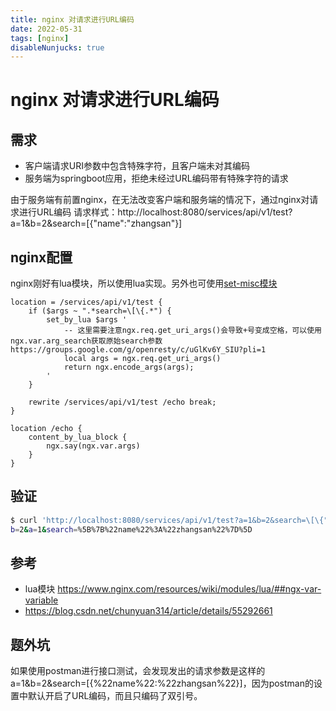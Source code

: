 ```yaml
---
title: nginx 对请求进行URL编码
date: 2022-05-31
tags: [nginx]
disableNunjucks: true
---
```

# nginx 对请求进行URL编码
## 需求

- 客户端请求URI参数中包含特殊字符，且客户端未对其编码
- 服务端为springboot应用，拒绝未经过URL编码带有特殊字符的请求

由于服务端有前置nginx，在无法改变客户端和服务端的情况下，通过nginx对请求进行URL编码
请求样式：http://localhost:8080/services/api/v1/test?a=1&b=2&search=[{"name":"zhangsan"}]

<!-- more -->

## nginx配置

nginx刚好有lua模块，所以使用lua实现。另外也可使用[set-misc模块](https://www.nginx.com/resources/wiki/modules/set_misc/)

``` nginx
location = /services/api/v1/test {
    if ($args ~ ".*search=\[\{.*") {
        set_by_lua $args '
            -- 这里需要注意ngx.req.get_uri_args()会导致+号变成空格，可以使用ngx.var.arg_search获取原始search参数 https://groups.google.com/g/openresty/c/uGlKv6Y_SIU?pli=1
            local args = ngx.req.get_uri_args()
            return ngx.encode_args(args);
        '
    }

    rewrite /services/api/v1/test /echo break;
}

location /echo {
    content_by_lua_block {
        ngx.say(ngx.var.args)
    }
}
```

## 验证

``` bash
$ curl 'http://localhost:8080/services/api/v1/test?a=1&b=2&search=\[\{"name":"zhangsan"\}\]'
b=2&a=1&search=%5B%7B%22name%22%3A%22zhangsan%22%7D%5D
```

## 参考

- lua模块 https://www.nginx.com/resources/wiki/modules/lua/##ngx-var-variable
- https://blog.csdn.net/chunyuan314/article/details/55292661

## 题外坑

如果使用postman进行接口测试，会发现发出的请求参数是这样的 a=1&b=2&search=[{%22name%22:%22zhangsan%22}]，因为postman的设置中默认开启了URL编码，而且只编码了双引号。

